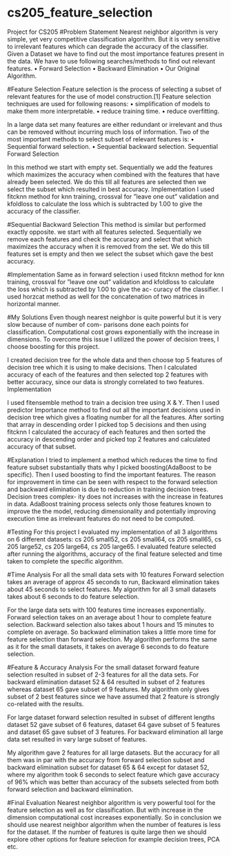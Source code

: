 # cs205_feature_selection
Project for CS205
#Problem Statement
Nearest neighbor algorithm is very simple, yet very competitive classification algorithm. But it
is very sensitive to irrelevant features which can degrade the accuracy of the classifier.
Given a Dataset we have to find out the most importance features present in the data. We have
to use following searches/methods to find out relevant features.
• Forward Selection
• Backward Elimination
• Our Original Algorithm.

#Feature Selection
Feature selection is the process of selecting a subset of relevant features for the use of model
construction.[1]
Feature selection techniques are used for following reasons:
• simplification of models to make them more interpretable.
• reduce training time.
• reduce overfitting.

In a large data set many features are either redundant or irrelevant and thus can be removed
without incurring much loss of information.
Two of the most important methods to select subset of relevant features is:
• Sequential forward selection.
• Sequential backward selection.
Sequential Forward Selection

In this method we start with empty set. Sequentially we add the features which maximizes the
accuracy when combined with the features that have already been selected. We do this till all
features are selected then we select the subset which resulted in best accuracy.
Implementation
I used fitcknn method for knn training, crossval for ”leave one out” validation and kfoldloss
to calculate the loss which is subtracted by 1.00 to give the accuracy of the classifier.

#Sequential Backward Selection
This method is similar but performed exactly opposite. we start with all features selected.
Sequentially we remove each features and check the accuracy and select that which maximizes
the accuracy when it is removed from the set. We do this till features set is empty and then we
select the subset which gave the best accuracy.

#Implementation
Same as in forward selection i used fitcknn method for knn training, crossval for ”leave one
out” validation and kfoldloss to calculate the loss which is subtracted by 1.00 to give the ac-
curacy of the classifier. I used horzcat method as well for the concatenation of two matrices
in horizontal manner.

#My Solutions
Even though nearest neighbor is quite powerful but it is very slow because of number of com-
parisons done each points for classification. Computational cost grows exponentially with the
increase in dimensions. To overcome this issue I utilized the power of decision trees, I choose
boosting for this project.

I created decision tree for the whole data and then choose top 5 features of decision tree which it
is using to make decisions. Then I calculated accuracy of each of the features and then selected
top 2 features with better accuracy, since our data is strongly correlated to two features.
Implementation

I used fitensemble method to train a decision tree using X & Y. Then I used predictor Importance method to find out all the important decisions used in decision tree which gives a
floating number for all the features. After sorting that array in descending order I picked top
5 decisions and then using fitcknn I calculated the accuracy of each features and then sorted
the accuracy in descending order and picked top 2 features and calculated accuracy of that subset.

#Explanation
I tried to implement a method which reduces the time to find feature subset substantially thats
why I picked boosting(AdaBoost to be specific). Then I used boosting to find the important
features. The reason for improvement in time can be seen with respect to the forward selection
and backward elimination is due to reduction in training decision trees. Decision trees complex-
ity does not increases with the increase in features in data. AdaBoost training process selects
only those features known to improve the the model, reducing dimensionality and potentially
improving execution time as irrelevant features do not need to be computed.

#Testing
For this project I evaluated my implementation of all 3 algorithms on 6 different datasets:
cs 205 small52, cs 205 small64, cs 205 small65, cs 205 large52, cs 205 large64,
cs 205 large65. I evaluated feature selected after running the algorithms, accuracy of the final
feature selected and time taken to complete the specific algorithm.

#Time Analysis
For all the small data sets with 10 features Forward selection takes an average of approx 45
seconds to run, Backward elimination takes about 45 seconds to select features. My algorithm
for all 3 small datasets takes about 6 seconds to do feature selection.

For the large data sets with 100 features time increases exponentially. Forward selection takes
on an average about 1 hour to complete feature selection. Backward selection also takes about
1 hours and 15 minutes to complete on average. So backward elimination takes a little more
time for feature selection than forward selection. My algorithm performs the same as it for the
small datasets, it takes on average 6 seconds to do feature selection.

#Feature & Accuracy Analysis
For the small dataset forward feature selection resulted in subset of 2-3 features for all the data
sets. For backward elimination dataset 52 & 64 resulted in subset of 2 features whereas dataset
65 gave subset of 9 features. My algorithm only gives subset of 2 best features since we have
assumed that 2 feature is strongly co-related with the results.

For large dataset forward selection resulted in subset of different lengths dataset 52 gave subset
of 6 features, dataset 64 gave subset of 5 features and dataset 65 gave subset of 3 features. For
backward elimination all large data set resulted in vary large subset of features.

My algorithm gave 2 features for all large datasets. But the accuracy for all them was in par
with the accuracy from forward selection subset and backward elimination subset for dataset
65 & 64 except for dataset 52, where my algorithm took 6 seconds to select feature which gave
accuracy of 96% which was better than accuracy of the subsets selected from both forward
selection and backward elimination.

#Final Evaluation
Nearest neighbor algorithm is very powerful tool for the feature selection as well as for
classification. But with increase in the dimension computational cost increases exponentially.
So in conclusion we should use nearest neighbor algorithm when the number of features is less
for the dataset. If the number of features is quite large then we should explore other options
for feature selection for example decision trees, PCA etc.